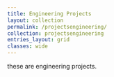 ```yaml
---
title: Engineering Projects
layout: collection
permalink: /projectsengineering/
collection: projectsengineering
entries_layout: grid
classes: wide
---
```


these are engineering projects.
